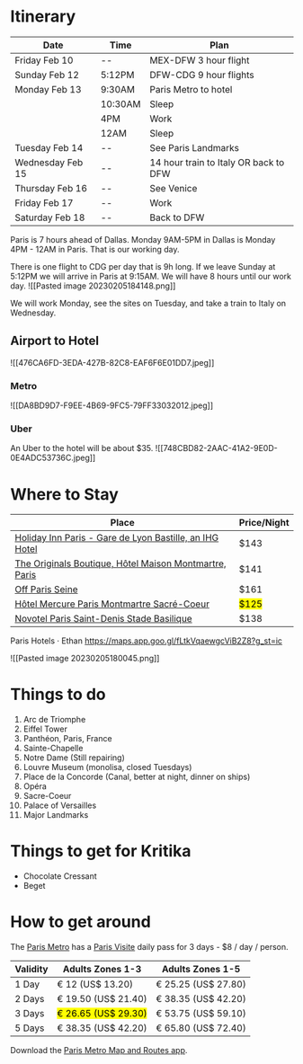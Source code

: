 # Itinerary

| Date             | Time    | Plan                                  |
|------------------|---------|---------------------------------------|
| Friday Feb 10    | --      | MEX-DFW 3 hour flight                 |
| Sunday Feb 12    | 5:12PM  | DFW-CDG 9 hour flights                |
| Monday Feb 13    | 9:30AM  | Paris Metro to hotel                  |
|                  | 10:30AM | Sleep                                 |
|                  | 4PM     | Work                                  |
|                  | 12AM    | Sleep                                 |
| Tuesday Feb 14   | --      | See Paris Landmarks                   |
| Wednesday Feb 15 | --      | 14 hour train to Italy OR back to DFW |
| Thursday Feb 16  | --      | See Venice                            |
| Friday Feb 17    | --      | Work                                  |
| Saturday Feb 18  | --      | Back to DFW                           |


Paris is 7 hours ahead of Dallas. Monday 9AM-5PM in Dallas is Monday 4PM - 12AM in Paris. That is our working day.

There is one flight to CDG per day that is 9h long. If we leave Sunday at 5:12PM we will arrive in Paris at 9:15AM. We will have 8 hours until our work day.
![[Pasted image 20230205184148.png]]

We will work Monday, see the sites on Tuesday, and take a train to Italy on Wednesday.

## Airport to Hotel

![[476CA6FD-3EDA-427B-82C8-EAF6F6E01DD7.jpeg]]

### Metro

![[DA8BD9D7-F9EE-4B69-9FC5-79FF33032012.jpeg]]

### Uber

An Uber to the hotel will be about $35.
![[748CBD82-2AAC-41A2-9E0D-0E4ADC53736C.jpeg]]

# Where to Stay

| Place | Price/Night |
| ----- | ----------- |
| [Holiday Inn Paris - Gare de Lyon Bastille, an IHG Hotel](https://maps.app.goo.gl/bVQxdwSTYwB9nWyAA?g_st=ic) | $143 |
| [The Originals Boutique, Hôtel Maison Montmartre, Paris](https://maps.app.goo.gl/Rawsjix69BLmEzx66?g_st=ic) | $141 |
| [Off Paris Seine](https://maps.app.goo.gl/Y4wELhWr78m8sLHBA?g_st=ic) | $161 |
| [Hôtel Mercure Paris Montmartre Sacré-Coeur](https://maps.app.goo.gl/tgDJTdL3twTpXJvS6?g_st=ic) | <mark class="hltr-yellow">$125</mark> |
| [Novotel Paris Saint-Denis Stade Basilique](https://maps.app.goo.gl/83kHXihKtEVnJ4ba8?g_st=ic) | $138 |


Paris Hotels · Ethan
https://maps.app.goo.gl/fLtkVqaewgcViB2Z8?g_st=ic

![[Pasted image 20230205180045.png]]

# Things to do

1. Arc de Triomphe
2. Eiffel Tower
3. Panthéon, Paris, France
4. Sainte-Chapelle
5. Notre Dame (Still repairing)
6. Louvre Museum (monolisa, closed Tuesdays)
7. Place de la Concorde (Canal, better at night, dinner on ships)
8. Opéra
9. Sacre-Coeur
10. Palace of Versailles
11. Major Landmarks

# Things to get for Kritika

- Chocolate Cressant
- Beget

# How to get around

The [Paris Metro](https://www.introducingparis.com/metro) has a [Paris Visite](https://www.introducingparis.com/paris-visite) daily pass for 3 days - $8 / day / person.

| Validity | Adults Zones 1-3                                     | Adults Zones 1-5    |
| -------- | ---------------------------------------------------- | ------------------- |
| 1 Day    | € 12 (US$ 13.20)                                     | € 25.25 (US$ 27.80) |
| 2 Days   | € 19.50 (US$ 21.40)                                  | € 38.35 (US$ 42.20) |
| 3 Days   | <mark class="hltr-yellow">€ 26.65 (US$ 29.30)</mark> | € 53.75 (US$ 59.10) |
| 5 Days   | € 38.35 (US$ 42.20)                                  | € 65.80 (US$ 72.40) |

Download the [Paris Metro Map and Routes app](https://apps.apple.com/us/app/paris-metro-map-and-routes/id527534137).